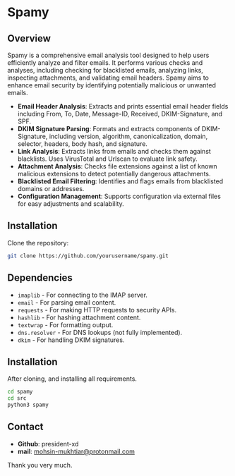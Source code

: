 # Spamy

## Overview

Spamy is a comprehensive email analysis tool designed to help users efficiently analyze and filter emails. It performs various checks and analyses, including checking for blacklisted emails, analyzing links, inspecting attachments, and validating email headers. Spamy aims to enhance email security by identifying potentially malicious or unwanted emails.

- **Email Header Analysis**: Extracts and prints essential email header fields including From, To, Date, Message-ID, Received, DKIM-Signature, and SPF.
- **DKIM Signature Parsing**: Formats and extracts components of DKIM-Signature, including version, algorithm, canonicalization, domain, selector, headers, body hash, and signature.
- **Link Analysis**: Extracts links from emails and checks them against blacklists. Uses VirusTotal and Urlscan to evaluate link safety.
- **Attachment Analysis**: Checks file extensions against a list of known malicious extensions to detect potentially dangerous attachments.
- **Blacklisted Email Filtering**: Identifies and flags emails from blacklisted domains or addresses.
- **Configuration Management**: Supports configuration via external files for easy adjustments and scalability.

## Installation

Clone the repository:

```bash
git clone https://github.com/yourusername/spamy.git
```

## Dependencies

- `imaplib` - For connecting to the IMAP server.
- `email` - For parsing email content.
- `requests` - For making HTTP requests to security APIs.
- `hashlib` - For hashing attachment content.
- `textwrap` - For formatting output.
- `dns.resolver` - For DNS lookups (not fully implemented).
- `dkim` - For handling DKIM signatures.

## Installation

After cloning, and installing all requirements.

```bash
cd spamy
cd src
python3 spamy
```
## Contact
- **Github**: president-xd
- **mail**: mohsin-mukhtiar@protonmail.com

Thank you very much.

